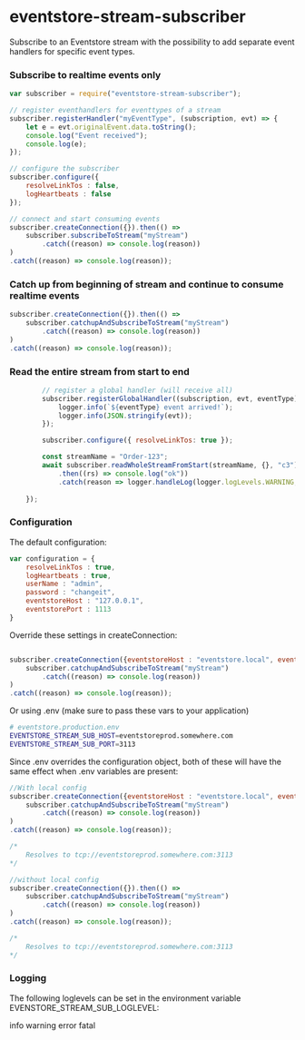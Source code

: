 # eventstore-stream-subscriber
Subscribe to an Eventstore stream with the possibility to add separate event handlers for specific event types.

### Subscribe to realtime events only

```javascript
var subscriber = require("eventstore-stream-subscriber");

// register eventhandlers for eventtypes of a stream
subscriber.registerHandler("myEventType", (subscription, evt) => {
    let e = evt.originalEvent.data.toString();
    console.log("Event received");
    console.log(e);
});

// configure the subscriber
subscriber.configure({
    resolveLinkTos : false,
    logHeartbeats : false
});

// connect and start consuming events
subscriber.createConnection({}).then(() =>
    subscriber.subscribeToStream("myStream")
        .catch((reason) => console.log(reason))
)
.catch((reason) => console.log(reason));

```

### Catch up from beginning of stream and continue to consume realtime events

```javascript
subscriber.createConnection({}).then(() =>
    subscriber.catchupAndSubscribeToStream("myStream")
        .catch((reason) => console.log(reason))
)
.catch((reason) => console.log(reason));

```

### Read the entire stream from start to end

```javascript
        // register a global handler (will receive all)
        subscriber.registerGlobalHandler((subscription, evt, eventType) => {
            logger.info(`${eventType} event arrived!`);
            logger.info(JSON.stringify(evt));
        });

        subscriber.configure({ resolveLinkTos: true });

        const streamName = "Order-123";
        await subscriber.readWholeStreamFromStart(streamName, {}, "c3")
            .then((rs) => console.log("ok"))
            .catch(reason => logger.handleLog(logger.logLevels.WARNING, "reason: " + reason));
            
    });
```

### Configuration
The default configuration:
```javascript
var configuration = {
    resolveLinkTos : true,
    logHeartbeats : true,
    userName : "admin",
    password : "changeit",
    eventstoreHost : "127.0.0.1",
    eventstorePort : 1113
}
```
Override these settings in createConnection:
```javascript

subscriber.createConnection({eventstoreHost : "eventstore.local", eventstorePort : 2113}).then(() =>
    subscriber.catchupAndSubscribeToStream("myStream")
        .catch((reason) => console.log(reason))
)
.catch((reason) => console.log(reason));
```
Or using .env (make sure to pass these vars to your application)
```bash
# eventstore.production.env
EVENTSTORE_STREAM_SUB_HOST=eventstoreprod.somewhere.com
EVENTSTORE_STREAM_SUB_PORT=3113
```
Since .env overrides the configuration object, both of these will have the same effect when .env variables are present:
```javascript
//With local config
subscriber.createConnection({eventstoreHost : "eventstore.local", eventstorePort : 2113}).then(() =>
    subscriber.catchupAndSubscribeToStream("myStream")
        .catch((reason) => console.log(reason))
)
.catch((reason) => console.log(reason));

/*
    Resolves to tcp://eventstoreprod.somewhere.com:3113
*/

//without local config
subscriber.createConnection({}).then(() =>
    subscriber.catchupAndSubscribeToStream("myStream")
        .catch((reason) => console.log(reason))
)
.catch((reason) => console.log(reason));

/*
    Resolves to tcp://eventstoreprod.somewhere.com:3113
*/
```
### Logging
The following loglevels can be set in the environment variable EVENSTORE_STREAM_SUB_LOGLEVEL:

info
warning
error
fatal
